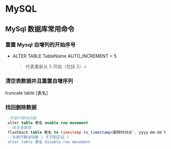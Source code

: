 # MySQL

## MySql 数据库常用命令

### 重置 Mysql 自增列的开始序号

- ALTER TABLE TableName AUTO_INCREMENT = 5
  > 代表重新从 5 开始（包括 5）>

### 清空表数据并且重置自增序列

truncate table [表名]

### 找回删除数据
```sql
--开启行移动功能 
 alter table 表名 enable row movement
 --恢复表数据
 flashback table 表名 to timestamp to_timestamp(删除时间点','yyyy-mm-dd hh24:mi:ss')
 --关闭行移动功能 ( 千万别忘记 )
 alter table 表名 disable row movement
```